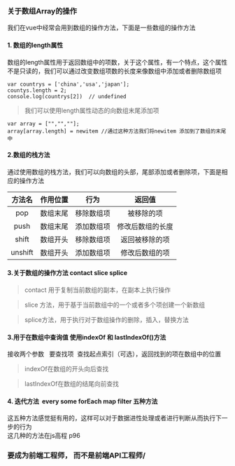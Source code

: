 ### 关于数组Array的操作
我们在vue中经常会用到数组的操作方法，下面是一些数组的操作方法
#### 1. 数组的length属性
数组的length属性用于返回数组中的项数，关于这个属性，有一个特点，这个属性不是只读的，我们可以通过改变数组项数的长度来像数组中添加或者删除数组项
```
var countrys = ['china','usa','japan'];
countys.length = 2;
console.log(countrys[2])  // undefined
```
>我们可以使用length属性动态的向数组末尾添加项
>
```
var array = ["","",""];
array[array.length] = newitem //通过这种方法我们将newitem 添加到了数组的末尾中
```
#### 2.数组的栈方法
通过使用数组的栈方法，我们可以向数组的头部，尾部添加或者删除项，下面是相应的操作方法

|方法名|作用位置|行为|返回值|
|:--------------------:|:-----------------:|:---------------:|:-------------------:|
|pop|数组末尾|移除数组项|被移除的项|
|push|数组末尾|添加数组项|修改后数组的长度|
|shift|数组开头|移除数组项|返回被移除的项|
|unshift|数组开头|添加数组项|修改后数组的项|
#### 3.关于数组的操作方法 contact  slice splice
>contact 用于复制当前数组的副本，在副本上执行操作
>

>slice 方法，用于基于当前数组中的一个或者多个项创建一个新数组
>

>splice方法，用于执行对于数组操作的删除，插入，替换方法
>


#### 3.用于在数组中查询值 使用indexOf 和 lastIndexOf()方法

接收两个参数   要查找项  查找起点索引（可选），返回找到的项在数组中的位置
>indexOf在数组的开头向后查找
>

>lastIndexOf在数组的结尾向前查找
>




#### 4. 迭代方法  every some forEach  map filter 五种方法 

这五种方法感觉挺有用的，这样可以对于数据进性处理或者进行判断从而执行下一步的行为<br>
这几种的方法在js高程 p96


### 要成为前端工程师， 而不是前端API工程师/
